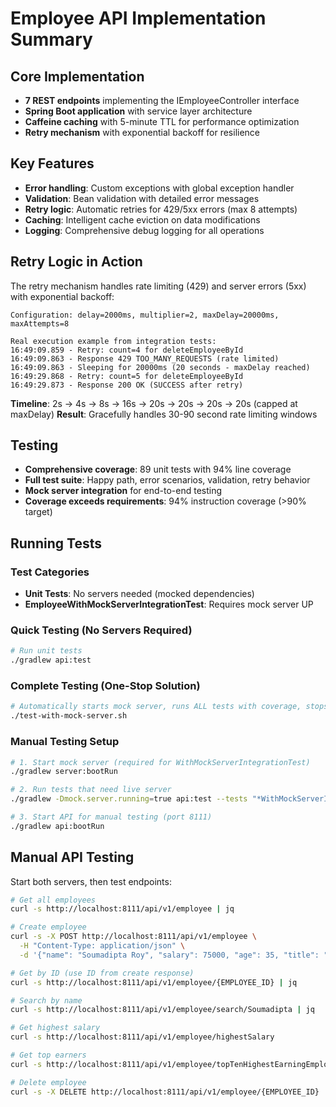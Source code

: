 # Employee API Implementation Summary

## Core Implementation
- **7 REST endpoints** implementing the IEmployeeController interface
- **Spring Boot application** with service layer architecture
- **Caffeine caching** with 5-minute TTL for performance optimization
- **Retry mechanism** with exponential backoff for resilience

## Key Features
- **Error handling**: Custom exceptions with global exception handler
- **Validation**: Bean validation with detailed error messages  
- **Retry logic**: Automatic retries for 429/5xx errors (max 8 attempts)
- **Caching**: Intelligent cache eviction on data modifications
- **Logging**: Comprehensive debug logging for all operations

## Retry Logic in Action
The retry mechanism handles rate limiting (429) and server errors (5xx) with exponential backoff:

```
Configuration: delay=2000ms, multiplier=2, maxDelay=20000ms, maxAttempts=8

Real execution example from integration tests:
16:49:09.859 - Retry: count=4 for deleteEmployeeById
16:49:09.863 - Response 429 TOO_MANY_REQUESTS (rate limited)
16:49:09.863 - Sleeping for 20000ms (20 seconds - maxDelay reached)
16:49:29.868 - Retry: count=5 for deleteEmployeeById  
16:49:29.873 - Response 200 OK (SUCCESS after retry)
```

**Timeline**: 2s → 4s → 8s → 16s → 20s → 20s → 20s → 20s (capped at maxDelay)
**Result**: Gracefully handles 30-90 second rate limiting windows

## Testing
- **Comprehensive coverage**: 89 unit tests with 94% line coverage
- **Full test suite**: Happy path, error scenarios, validation, retry behavior
- **Mock server integration** for end-to-end testing
- **Coverage exceeds requirements**: 94% instruction coverage (>90% target)

## Running Tests

### Test Categories
- **Unit Tests**: No servers needed (mocked dependencies)
- **EmployeeWithMockServerIntegrationTest**: Requires mock server UP

### Quick Testing (No Servers Required)
```bash
# Run unit tests
./gradlew api:test
```

### Complete Testing (One-Stop Solution)
```bash
# Automatically starts mock server, runs ALL tests with coverage, stops server
./test-with-mock-server.sh
```

### Manual Testing Setup
```bash
# 1. Start mock server (required for WithMockServerIntegrationTest)
./gradlew server:bootRun

# 2. Run tests that need live server
./gradlew -Dmock.server.running=true api:test --tests "*WithMockServerIntegrationTest"

# 3. Start API for manual testing (port 8111)
./gradlew api:bootRun
```

## Manual API Testing
Start both servers, then test endpoints:
```bash
# Get all employees
curl -s http://localhost:8111/api/v1/employee | jq

# Create employee
curl -s -X POST http://localhost:8111/api/v1/employee \
  -H "Content-Type: application/json" \
  -d '{"name": "Soumadipta Roy", "salary": 75000, "age": 35, "title": "Developer"}' | jq

# Get by ID (use ID from create response)
curl -s http://localhost:8111/api/v1/employee/{EMPLOYEE_ID} | jq

# Search by name
curl -s http://localhost:8111/api/v1/employee/search/Soumadipta | jq

# Get highest salary
curl -s http://localhost:8111/api/v1/employee/highestSalary

# Get top earners
curl -s http://localhost:8111/api/v1/employee/topTenHighestEarningEmployeeNames | jq

# Delete employee
curl -s -X DELETE http://localhost:8111/api/v1/employee/{EMPLOYEE_ID}
```

